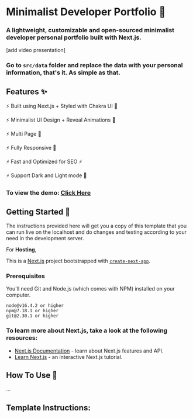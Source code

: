 # Minimalist Developer Portfolio 🚀

### A lightweight, customizable and open-sourced minimalist developer personal portfolio built with Next.js.

[add video presentation]

### Go to `src/data` folder and replace the data with your personal information, that's it. As simple as that.

## Features ✨

⚡️ Built using Next.js + Styled with Chakra UI 💫

⚡️ Minimalist UI Design + Reveal Animations 🌟

⚡️ Multi Page 💎

⚡️ Fully Responsive 🚀

⚡️ Fast and Optimized for SEO ⚡

⚡️ Support Dark and Light mode 🌙

### To view the demo: [Click Here](https://janvi01-portfolio.netlify.app/)

## Getting Started 🚀

The instructions provided here will get you a copy of this template that you can run live on the localhost and do changes and testing according to your need in the development server.

For **Hosting**,

This is a [Next.js](https://nextjs.org/) project bootstrapped with [`create-next-app`](https://github.com/vercel/next.js/tree/canary/packages/create-next-app).

### Prerequisites

You'll need Git and Node.js (which comes with NPM) installed on your computer.

```
node@v16.4.2 or higher
npm@7.18.1 or higher
git@2.30.1 or higher
```

### To learn more about Next.js, take a look at the following resources:

- [Next.js Documentation](https://nextjs.org/docs) - learn about Next.js features and API.
- [Learn Next.js](https://nextjs.org/learn) - an interactive Next.js tutorial.

## How To Use 🔧

...

## Template Instructions:
